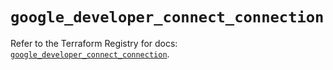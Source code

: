 # `google_developer_connect_connection`

Refer to the Terraform Registry for docs: [`google_developer_connect_connection`](https://registry.terraform.io/providers/hashicorp/google/6.32.0/docs/resources/developer_connect_connection).
